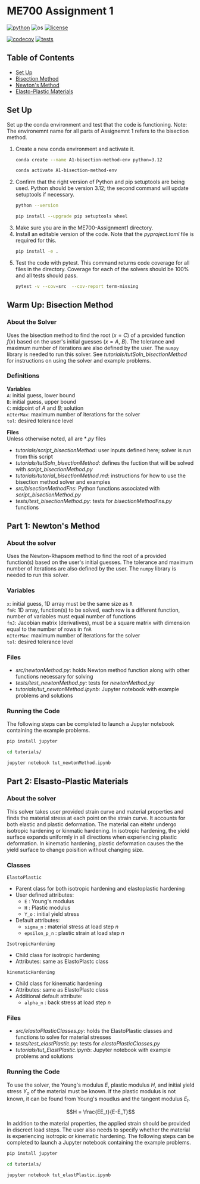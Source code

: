 # ME700 Assignment 1

[![python](https://img.shields.io/badge/python-3.12-blue.svg)](https://www.python.org/)
![os](https://img.shields.io/badge/os-ubuntu%20|%20macos%20|%20windows-blue.svg)
[![license](https://img.shields.io/badge/license-MIT-green.svg)](https://github.com/sandialabs/sibl#license)

[![codecov](https://codecov.io/gh/rebshannon/ME700-ASSIGNMENT1/graph/badge.svg?token=S3ZCVIAW6K)](https://codecov.io/gh/rebshannon/ME700-ASSIGNMENT1)
[![tests](https://github.com/rebshannon/ME700-ASSIGNMENT1/actions/workflows/test.yml/badge.svg)](https://github.com/rebshannon/ME700-ASSIGNMENT1/actions)



## Table of Contents

* [Set Up](#setup)
* [Bisection Method](#bim)
* [Newton's Method](#newt)
* [Elasto-Plastic Materials](#elast)

## Set Up <a name=setup></a>
Set up the conda environment and test that the code is functioning. Note: The environemnt name for all parts of Assignemnt 1 refers to the bisection method.  

1. Create a new conda environment and activate it.  
    ```bash 
    conda create --name A1-bisection-method-env python=3.12
    ```
    ```bash
    conda activate A1-bisection-method-env
    ``` 
2. Confirm that the right version of Python and pip setuptools are being used. Python should be version 3.12; the second command will update setuptools if necessary.  
    ```bash
    python --version
    ```
    ```bash
    pip install --upgrade pip setuptools wheel
    ```
3. Make sure you are in the ME700-Assignment1 directory.  
4. Install an editable version of the code. Note that the *pyproject.toml* file is required for this.  
    ```bash
    pip install -e .
    ```
5. Test the code with pytest. This command returns code coverage for all files in the directory. Coverage for each of the solvers should be 100% and all tests should pass.  
    ```bash
    pytest -v --cov=src  --cov-report term-missing
    ```

## Warm Up: Bisection Method <a name="bim"></a>

### About the Solver

Uses the bisection method to find the root $(x = C)$ of a provided function $f(x)$ based on the user's initial guesses $(x = A,~B)$. The tolerance and maximum number of iterations are also defined by the user. The `numpy` library is needed to run this solver. See *tutorials/tutSoln_bisectionMethod* for instructions on using the solver and example problems.

### Definitions

__Variables__  
`A`: initial guess, lower bound  
`B`: initial guess, upper bound  
`C`: midpoint of $A$ and $B$; solution  
`nIterMax`: maximum number of iterations for the solver  
`tol`: desired tolerance level

__Files__  
Unless otherwise noted, all are **.py* files  
* *tutorials/script_bisectionMethod*: user inputs defined here; solver is run from this script  
* *tutorials/tutSoln_bisectionMethod*: defines the fuction that will be solved with *script_bisectionMethod.py* 
* *tutorials/tutorial_bisectionMethod.md*: instructions for how to use the bisection method solver and examples
* *src/bisectionMethodFns*: Python functions associated with *script_bisectionMethod.py*  
* *tests/test_bisectionMethod.py*: tests for *bisectionMethodFns.py* functions  
 
## Part 1: Newton's Method <a name="newt"></a>

### About the solver

Uses the Newton-Rhapsom method to find the root of a provided function(s) based on the user's initial guesses. The tolerance and maximum number of iterations are also defined by the user. The `numpy` library is needed to run this solver. 

### Variables

`x`: initial guess, 1D array must be the same size as `R`  
`fnR`: 1D array, function(s) to be solved, each row is a different function, number of variables must equal number of functions  
`fnJ`: Jacobian matrix (derivatives), must be a square matrix with dimension equal to the number of rows in `fnR`  
`nIterMax`: maximum number of iterations for the solver  
`tol`: desired tolerance level  

### Files

* *src/newtonMethod.py*: holds Newton method function along with other functions necessary for solving
* *tests/test_newtonMethod.py*: tests for *newtonMethod.py*
* *tutorials/tut_newtonMethod.ipynb*: Jupyter notebook with example problems and solutions

### Running the Code

The following steps can be completed to launch a Jupyter notebook containing the example problems.

```bash
pip install jupyter
```
```bash
cd tutorials/
```
```bash
jupyter notebook tut_newtonMethod.ipynb
```

## Part 2: Elsasto-Plastic Materials <a name="elasto"></a>

### About the solver

This solver takes user provided strain curve and material properties and finds the material stress at each point on the strain curve. It accounts for both elastic and plastic deformation. The material can eitehr undergo isotropic hardening or kinmatic hardening. In isotropic hardening, the yield surface expands uniformly in all directions when experiencing plastic deformation. In kinematic hardening, plastic deformation causes the the yield surface to change poisition without changing size.

### Classes

`ElastoPlastic`  
* Parent class for both isotropic hardening and elastoplastic hardening  
* User defined attributes:  
    * `E` :  Young's modulus
    * `H` : Plastic modulus
    * `Y_o` : initial yield stress
* Default attributes:
    * `sigma_n` : material stress at load step _n_
    *  `epsilon_p_n` : plastic strain at load step _n_

`IsotropicHardening`
* Child class for isotropic hardening
* Attributes: same as ElastoPlastc class

`kinematicHardening`
* Child class for kinematic hardening
* Attributes: same as ElastoPlastc class
* Additional default attribute: 
    * `alpha_n` : back stress at load step _n_


### Files

* *src/elastoPlasticClasses.py*: holds the ElastoPlastic classes and functions to solve for material stresses
* *tests/test_elastPlastic.py*: tests for *elastoPlasticClasses.py*
* *tutorials/tut_ElastPlastic.ipynb*: Jupyter notebook with example problems and solutions

### Running the Code

To use the solver, the Young's modulus $E$, plastic modulus $H$, and initial yield stress $Y_o$ of the material must be known. If the plastic modulus is not known, it can be found from Young's moudlus and the tangent modulus $E_t$.

$$H = \frac{EE_t}{E-E_T}$$   

In addition to the material properties, the applied strain should be provided in discreet load steps. The user also needs to specify whether the material is experiencing isotropic or kinematic hardening. The following steps can be completed to launch a Jupyter notebook containing the example problems.

```bash
pip install jupyter
```
```bash
cd tutorials/
```
```bash
jupyter notebook tut_elastPlastic.ipynb
```
